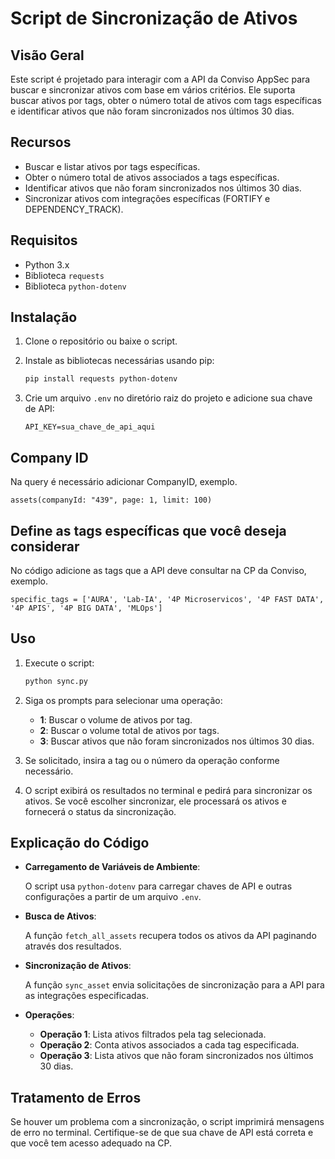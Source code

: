 # Script de Sincronização de Ativos

## Visão Geral

Este script é projetado para interagir com a API da Conviso AppSec para buscar e sincronizar ativos com base em vários critérios. Ele suporta buscar ativos por tags, obter o número total de ativos com tags específicas e identificar ativos que não foram sincronizados nos últimos 30 dias.

## Recursos

- Buscar e listar ativos por tags específicas.
- Obter o número total de ativos associados a tags específicas.
- Identificar ativos que não foram sincronizados nos últimos 30 dias.
- Sincronizar ativos com integrações específicas (FORTIFY e DEPENDENCY_TRACK).

## Requisitos

- Python 3.x
- Biblioteca `requests`
- Biblioteca `python-dotenv`

## Instalação

1. Clone o repositório ou baixe o script.

2. Instale as bibliotecas necessárias usando pip:

    ```bash
    pip install requests python-dotenv
    ```

3. Crie um arquivo `.env` no diretório raiz do projeto e adicione sua chave de API:

    ```env
    API_KEY=sua_chave_de_api_aqui
    ```



## Company ID

Na query é necessário adicionar CompanyID, exemplo.

`assets(companyId: "439", page: 1, limit: 100)`

## Define as tags específicas que você deseja considerar

No código adicione as tags que a API deve consultar na CP da Conviso, exemplo.

`specific_tags = ['AURA', 'Lab-IA', '4P Microservicos', '4P FAST DATA', '4P APIS', '4P BIG DATA', 'MLOps']`

## Uso
1. Execute o script:

    ```bash
    python sync.py
    ```

2. Siga os prompts para selecionar uma operação:
    - **1**: Buscar o volume de ativos por tag.
    - **2**: Buscar o volume total de ativos por tags.
    - **3**: Buscar ativos que não foram sincronizados nos últimos 30 dias.

3. Se solicitado, insira a tag ou o número da operação conforme necessário.

4. O script exibirá os resultados no terminal e pedirá para sincronizar os ativos. Se você escolher sincronizar, ele processará os ativos e fornecerá o status da sincronização.

## Explicação do Código

- **Carregamento de Variáveis de Ambiente**:

  O script usa `python-dotenv` para carregar chaves de API e outras configurações a partir de um arquivo `.env`.

- **Busca de Ativos**:

  A função `fetch_all_assets` recupera todos os ativos da API paginando através dos resultados.

- **Sincronização de Ativos**:

  A função `sync_asset` envia solicitações de sincronização para a API para as integrações especificadas.

- **Operações**:

  - **Operação 1**: Lista ativos filtrados pela tag selecionada.
  - **Operação 2**: Conta ativos associados a cada tag especificada.
  - **Operação 3**: Lista ativos que não foram sincronizados nos últimos 30 dias.

## Tratamento de Erros

Se houver um problema com a sincronização, o script imprimirá mensagens de erro no terminal. Certifique-se de que sua chave de API está correta e que você tem acesso adequado na CP.


